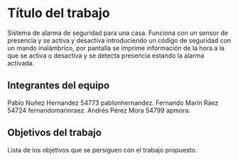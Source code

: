 # Título del trabajo

Sistema de alarma de seguridad para una casa.
Funciona con un sensor de presencia y se activa y desactiva introduciendo un código de seguridad con un mando inalámbrico, por pantalla se imprime información de la hora a la que se activa o desactiva y se detecta presencia estando la alarma activada.

## Integrantes del equipo

Pablo Nuñez Hernandez 54773 pablonhernandez.
Fernando Marín Ráez 54724 fernandomarinraez.
Andrés Pérez Mora 54799 apmora.

## Objetivos del trabajo

Lista de los objetivos que se persiguen con el trabajo propuesto.

